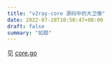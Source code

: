 ```yaml
---
title: "v2ray-core 源码中的大卫像"
date: 2022-07-28T10:50:47+08:00
draft: false
summary: "如题"
---
```


见 [core.go](https://github.com/v2fly/v2ray-core/blob/master/core.go)